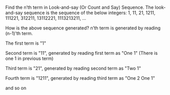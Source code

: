 Find the n’th term in Look-and-say (Or Count and Say) Sequence. The look-and-say sequence is the sequence of the below integers: 
1, 11, 21, 1211, 111221, 312211, 13112221, 1113213211, … 

How is the above sequence generated? 
n’th term is generated by reading (n-1)’th term.

The first term is "1"

Second term is "11", generated by reading first term as "One 1" 
(There is one 1 in previous term)

Third term is "21", generated by reading second term as "Two 1"

Fourth term is "1211", generated by reading third term as "One 2 One 1" 

and so on